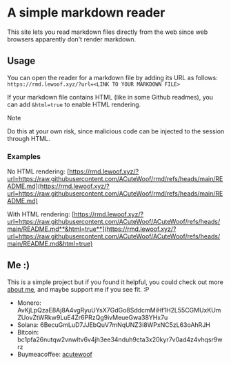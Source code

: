 # A simple markdown reader

This site lets you read markdown files directly from the web since web browsers apparently don't render markdown.

## Usage

You can open the reader for a markdown file by adding its URL as follows:
`https://rmd.lewoof.xyz/?url=<LINK TO YOUR MARKDOWN FILE>`

If your markdown file contains HTML (like in some Github readmes), you can add `&html=true` to enable HTML rendering.

> [!NOTE]
> Do this at your own risk, since malicious code can be injected to the session through HTML.

### Examples

No HTML rendering: [https://rmd.lewoof.xyz/?url=https://raw.githubusercontent.com/ACuteWoof/rmd/refs/heads/main/README.md](https://rmd.lewoof.xyz/?url=https://raw.githubusercontent.com/ACuteWoof/rmd/refs/heads/main/README.md)

With HTML rendering: [https://rmd.lewoof.xyz/?url=https://raw.githubusercontent.com/ACuteWoof/ACuteWoof/refs/heads/main/README.md**&html=true**](https://rmd.lewoof.xyz/?url=https://raw.githubusercontent.com/ACuteWoof/ACuteWoof/refs/heads/main/README.md&html=true)

## Me :)

This is a simple project but if you found it helpful, you could check out more [about me](https://rmd.lewoof.xyz/?url=https://raw.githubusercontent.com/ACuteWoof/ACuteWoof/refs/heads/main/README.md&html=true), and maybe support me if you see fit. :P

- Monero: AvKjLpQzaE8Aj8A4vgRyuUYsX7GdGo8SddcmMiHf1H2L55CGMUxKUmZUovZtWRkw9LuE4Zr6PRzQg9ivMeueGwa38YHx7u
- Solana: 6BecuGmLuD7JJEbQuV7mNqUNZ3i8WPxNC5zL63oAhRJH
- Bitcoin: bc1pfa26nutqw2vnwltv6v4jh3ee34nduh9cta3x20kyr7v0ad4z4vhqsr9wrz
- Buymeacoffee: [acutewoof](https://buymeacoffee.com/acutewoof)
